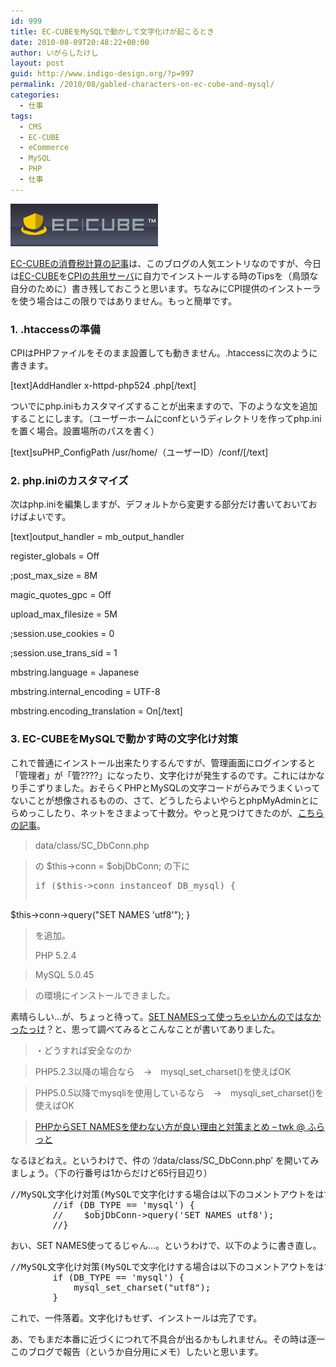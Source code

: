 ```yaml
---
id: 999
title: EC-CUBEをMySQLで動かして文字化けが起こるとき
date: 2010-08-09T20:48:22+00:00
author: いがらしたけし
layout: post
guid: http://www.indigo-design.org/?p=997
permalink: /2010/08/gabled-characters-on-ec-cube-and-mysql/
categories:
  - 仕事
tags:
  - CMS
  - EC-CUBE
  - eCommerce
  - MySQL
  - PHP
  - 仕事
---
```

[<img src="/wp-content/uploads/2010/08/eccube.jpg" alt="eccube" width="236" height="68" class="alignnone size-full wp-image-1022" />](/wp-content/uploads/2010/08/eccube.jpg)

[EC-CUBEの消費税計算の記事](http://www.indigo-design.org/2009/07/calculate-consumption-tax/)は、このブログの人気エントリなのですが、今日は[EC-CUBE](http://www.ec-cube.net/)を[CPIの共用サーバ](http://www.cpi.ad.jp/shared/index.html)に自力でインストールする時のTipsを（鳥頭な自分のために）書き残しておこうと思います。ちなみにCPI提供のインストーラを使う場合はこの限りではありません。もっと簡単です。
  
<!--more-->

### 1. .htaccessの準備

CPIはPHPファイルをそのまま設置しても動きません。.htaccessに次のように書きます。

[text]AddHandler x-httpd-php524 .php[/text]

ついでにphp.iniもカスタマイズすることが出来ますので、下のような文を追加することにします。（ユーザーホームにconfというディレクトリを作ってphp.iniを置く場合。設置場所のパスを書く）

[text]suPHP_ConfigPath /usr/home/（ユーザーID）/conf/[/text]

### 2. php.iniのカスタマイズ

次はphp.iniを編集しますが、デフォルトから変更する部分だけ書いておいておけばよいです。

[text]output\_handler = mb\_output_handler
  
register_globals = Off
  
;post\_max\_size = 8M
  
magic\_quotes\_gpc = Off
  
upload\_max\_filesize = 5M

;session.use_cookies = 0
  
;session.use\_trans\_sid = 1

mbstring.language = Japanese
  
mbstring.internal_encoding = UTF-8
  
mbstring.encoding_translation = On[/text]

### 3. EC-CUBEをMySQLで動かす時の文字化け対策

これで普通にインストール出来たりするんですが、管理画面にログインすると「管理者」が「管????」になったり、文字化けが発生するのです。これにはかなり手こずりました。おそらくPHPとMySQLの文字コードがらみでうまくいってないことが想像されるものの、さて、どうしたらよいやらとphpMyAdminとにらめっこしたり、ネットをさまよって十数分。やっと見つけてきたのが、[こちらの記事](http://xoops.ec-cube.net/modules/newbb/viewtopic.php?topic_id=2593&forum=11&viewmode=flat&order=ASC&start=10)。

> data/class/SC_DbConn.php
  
> の $this->conn = $objDbConn; の下に
> 
> <pre class="lang:php decode:1 " >if ($this-&gt;conn instanceof DB_mysql) {
$this-&gt;conn-&gt;query("SET NAMES 'utf8'");
}</pre>
> 
> を追加。
> 
> PHP 5.2.4
  
> MySQL 5.0.45
  
> の環境にインストールできました。

素晴らしい…が、ちょっと待って。[SET NAMESって使っちゃいかんのではなかったっけ](http://blog.ohgaki.net/set_namesa_mcb_asc)？と、思って調べてみるとこんなことが書いてありました。

> ・どうすれば安全なのか
  
> PHP5.2.3以降の場合なら　→　mysql\_set\_charset()を使えばOK
  
> PHP5.0.5以降でmysqliを使用しているなら　→　mysqli\_set\_charset()を使えばOK
  
> [PHPからSET NAMESを使わない方が良い理由と対策まとめ &#8211; twk @ ふらっと](http://nonn-et-twk.net/twk/why-set-names-in-php-is-bad)

なるほどねえ。というわけで、件の &#8216;/data/class/SC_DbConn.php&#8217; を開いてみましょう。（下の行番号は1からだけど65行目辺り）

<pre class="lang:php decode:1 " >//MySQL文字化け対策(MySQLで文字化けする場合は以下のコメントアウトをはずして動作確認してみてください。)
        //if (DB_TYPE == 'mysql') {
        //    $objDbConn-&gt;query('SET NAMES utf8');
        //}</pre>

おい、SET NAMES使ってるじゃん…。というわけで、以下のように書き直し。

<pre class="lang:php decode:1 " >//MySQL文字化け対策(MySQLで文字化けする場合は以下のコメントアウトをはずして動作確認してみてください。)
        if (DB_TYPE == 'mysql') {
            mysql_set_charset("utf8");
        }</pre>

これで、一件落着。文字化けもせず、インストールは完了です。

あ、でもまだ本番に近づくにつれて不具合が出るかもしれません。その時は逐一このブログで報告（というか自分用にメモ）したいと思います。
